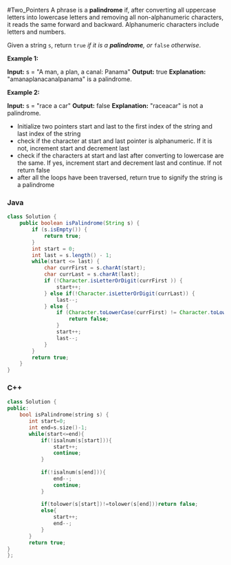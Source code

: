 #Two_Pointers
A phrase is a **palindrome** if, after converting all uppercase letters into lowercase letters and removing all non-alphanumeric characters, it reads the same forward and backward. Alphanumeric characters include letters and numbers.

Given a string `s`, return `true` _if it is a **palindrome**, or_ `false` _otherwise_.

**Example 1:**

**Input:** s = "A man, a plan, a canal: Panama"
**Output:** true
**Explanation:** "amanaplanacanalpanama" is a palindrome.

**Example 2:**

**Input:** s = "race a car"
**Output:** false
**Explanation:** "raceacar" is not a palindrome.


- Initialize two pointers start and last to the first index of the string and last index of the string
- check if the character at start and last pointer is alphanumeric. If it is not, increment start and decrement last
- check if the characters at start and last after converting to lowercase are the same. If yes, increment start and decrement last and continue. If not return false
- after all the loops have been traversed, return true to signify the string is a palindrome

### Java
```java
class Solution {
    public boolean isPalindrome(String s) {
        if (s.isEmpty()) {
        	return true;
        }
        int start = 0;
        int last = s.length() - 1;
        while(start <= last) {
        	char currFirst = s.charAt(start);
        	char currLast = s.charAt(last);
        	if (!Character.isLetterOrDigit(currFirst )) {
        		start++;
        	} else if(!Character.isLetterOrDigit(currLast)) {
        		last--;
        	} else {
        		if (Character.toLowerCase(currFirst) != Character.toLowerCase(currLast)) {
        			return false;
        		}
        		start++;
        		last--;
        	}
        }
        return true;
    }
}
```

### C++
```cpp
class Solution {
public:
    bool isPalindrome(string s) {
       int start=0;
       int end=s.size()-1;
       while(start<=end){
           if(!isalnum(s[start])){
	           start++; 
	           continue;
           }
           
           if(!isalnum(s[end])){
	           end--;
	           continue;
           }
           
           if(tolower(s[start])!=tolower(s[end]))return false;
           else{
               start++;
               end--;
           }
       }
       return true;
}
};
```